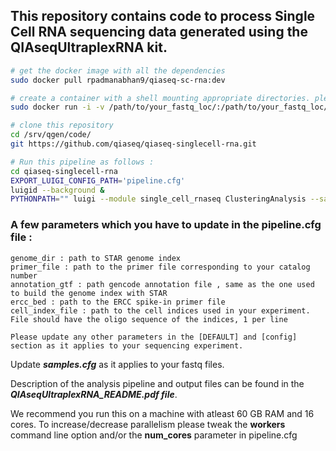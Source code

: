 ## This repository contains code to process Single Cell RNA sequencing data generated using the QIAseqUltraplexRNA kit. 
```bash
# get the docker image with all the dependencies
sudo docker pull rpadmanabhan9/qiaseq-sc-rna:dev

# create a container with a shell mounting appropriate directories. please mount the directory with your fastq files here. the output files will be created in the same directory
sudo docker run -i -v /path/to/your_fastq_loc/:/path/to/your_fastq_loc/ -v /path/to/your_data_dir/:/path/to/your_data_dir/ rpadmanabhan9/qiaseq-sc-rna:dev bash

# clone this repository
cd /srv/qgen/code/
git https://github.com/qiaseq/qiaseq-singlecell-rna.git

# Run this pipeline as follows : 
cd qiaseq-singlecell-rna
EXPORT_LUIGI_CONFIG_PATH='pipeline.cfg'
luigid --background &
PYTHONPATH="" luigi --module single_cell_rnaseq ClusteringAnalysis --samples-cfg samples.cfg --workers 22
```

### A few parameters which you have to update in the pipeline.cfg file :
```
genome_dir : path to STAR genome index
primer_file : path to the primer file corresponding to your catalog number
annotation_gtf : path gencode annotation file , same as the one used to build the genome index with STAR
ercc_bed : path to the ERCC spike-in primer file
cell_index_file : path to the cell indices used in your experiment. File should have the oligo sequence of the indices, 1 per line

Please update any other parameters in the [DEFAULT] and [config] section as it applies to your sequencing experiment.
```
Update ***samples.cfg*** as it applies to your fastq files. 

Description of the analysis pipeline and output files can be found in the ***QIAseqUltraplexRNA_README.pdf file***.

We recommend you run this on a machine with atleast  60 GB RAM and 16 cores. To increase/decrease parallelism please tweak the **workers** command line option and/or the **num_cores** parameter in pipeline.cfg

